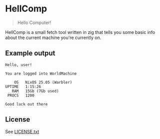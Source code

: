 # HellComp

> Hello Computer!

HellComp is a small fetch tool written in zig that tells you some basic info
about the current machine you're currently on.

## Example output

```
Hello, user!

You are logged into WorldMachine

    OS   NixOS 25.05 (Warbler)
UPTIME   1:15:26
   RAM   15Gb (7Gb used)
 PROCS   1200

Good luck out there
```

## License

See [LICENSE.txt](LICENSE.txt)
